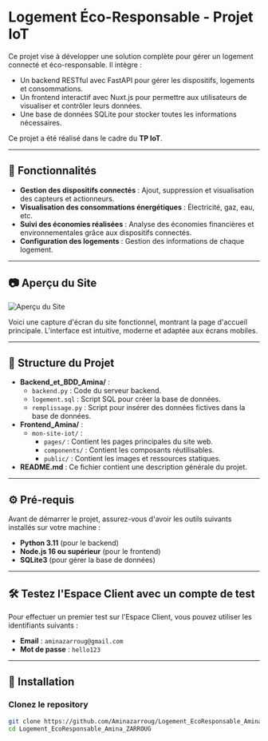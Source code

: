 # Logement Éco-Responsable - Projet IoT

Ce projet vise à développer une solution complète pour gérer un logement connecté et éco-responsable. Il intègre :
- Un backend RESTful avec FastAPI pour gérer les dispositifs, logements et consommations.
- Un frontend interactif avec Nuxt.js pour permettre aux utilisateurs de visualiser et contrôler leurs données.
- Une base de données SQLite pour stocker toutes les informations nécessaires.

Ce projet a été réalisé dans le cadre du **TP IoT**.

---

## 🌟 Fonctionnalités

- **Gestion des dispositifs connectés** : Ajout, suppression et visualisation des capteurs et actionneurs.
- **Visualisation des consommations énergétiques** : Électricité, gaz, eau, etc.
- **Suivi des économies réalisées** : Analyse des économies financières et environnementales grâce aux dispositifs connectés.
- **Configuration des logements** : Gestion des informations de chaque logement.

---

## 📷 Aperçu du Site

![Aperçu du Site](.frontend_Amina/mon-site-iot/public/site-preview.jpg)

Voici une capture d'écran du site fonctionnel, montrant la page d'accueil principale. L'interface est intuitive, moderne et adaptée aux écrans mobiles.

---

## 📁 Structure du Projet

- **Backend_et_BDD_Amina/** :
  - `backend.py` : Code du serveur backend.
  - `logement.sql` : Script SQL pour créer la base de données.
  - `remplissage.py` : Script pour insérer des données fictives dans la base de données.
- **Frontend_Amina/** :
  - `mon-site-iot/` :
    - `pages/` : Contient les pages principales du site web.
    - `components/` : Contient les composants réutilisables.
    - `public/` : Contient les images et ressources statiques.
- **README.md** : Ce fichier contient une description générale du projet.

---

## ⚙️ Pré-requis

Avant de démarrer le projet, assurez-vous d'avoir les outils suivants installés sur votre machine :

- **Python 3.11** (pour le backend)
- **Node.js 16 ou supérieur** (pour le frontend)
- **SQLite3** (pour gérer la base de données)

---
## 🛠️ Testez l'Espace Client avec un compte de test

Pour effectuer un premier test sur l'Espace Client, vous pouvez utiliser les identifiants suivants :

- **Email** : `aminazarroug@gmail.com`
- **Mot de passe** : `hello123`

---


## 🚀 Installation 

### Clonez le repository
```bash
git clone https://github.com/Aminazarroug/Logement_EcoResponsable_Amina_ZARROUG.git
cd Logement_EcoResponsable_Amina_ZARROUG